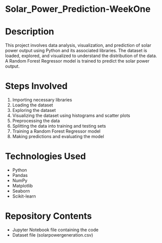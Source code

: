 # Solar_Power_Prediction-WeekOne
# Description

This project involves data analysis, visualization, and prediction of solar power output using Python and its associated libraries. The dataset is loaded, explored, and visualized to understand the distribution of the data. A Random Forest Regressor model is trained to predict the solar power output.

# Steps Involved

1. Importing necessary libraries
2. Loading the dataset
3. Exploring the dataset
4. Visualizing the dataset using histograms and scatter plots
5. Preprocessing the data
6. Splitting the data into training and testing sets
7. Training a Random Forest Regressor model
8. Making predictions and evaluating the model

# Technologies Used

- Python
- Pandas
- NumPy
- Matplotlib
- Seaborn
- Scikit-learn

# Repository Contents

- Jupyter Notebook file containing the code
- Dataset file (solarpowergeneration.csv)


